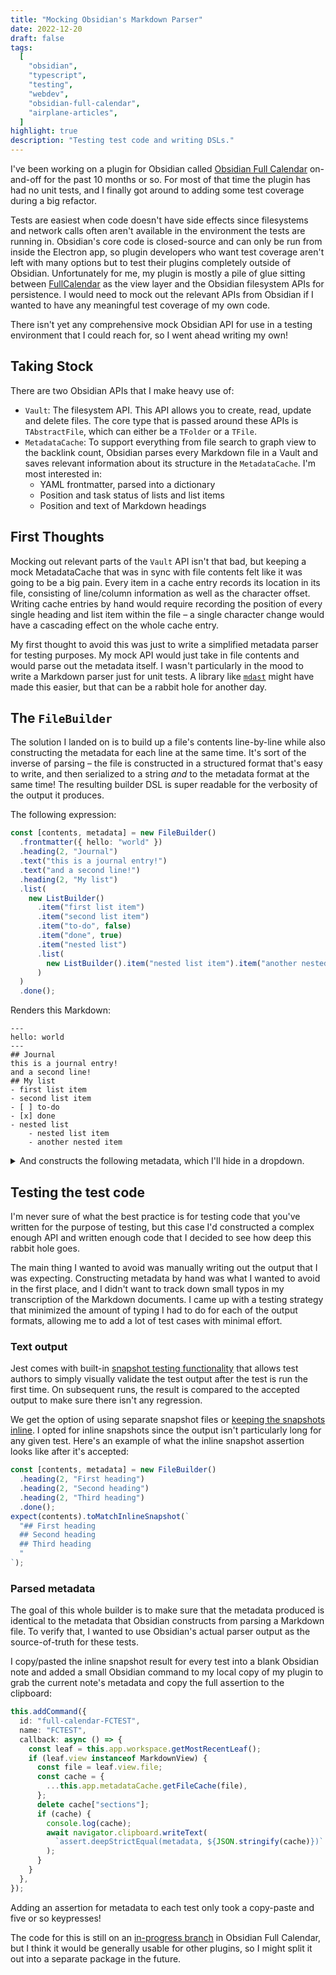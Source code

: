 ```yaml
---
title: "Mocking Obsidian's Markdown Parser"
date: 2022-12-20
draft: false
tags:
  [
    "obsidian",
    "typescript",
    "testing",
    "webdev",
    "obsidian-full-calendar",
    "airplane-articles",
  ]
highlight: true
description: "Testing test code and writing DSLs."
---
```


I've been working on a plugin for Obsidian called [Obsidian Full Calendar](https://github.com/davish/obsidian-full-calendar) on-and-off for the past 10 months or so. For most of that time the plugin has had no unit tests, and I finally got around to adding some test coverage during a big refactor.

Tests are easiest when code doesn't have side effects since filesystems and network calls often aren't available in the environment the tests are running in. Obsidian's core code is closed-source and can only be run from inside the Electron app, so plugin developers who want test coverage aren't left with many options but to test their plugins completely outside of Obsidian. Unfortunately for me, my plugin is mostly a pile of glue sitting between [FullCalendar](https://fullcalendar.io) as the view layer and the Obsidian filesystem APIs for persistence. I would need to mock out the relevant APIs from Obsidian if I wanted to have any meaningful test coverage of my own code.

There isn't yet any comprehensive mock Obsidian API for use in a testing environment that I could reach for, so I went ahead writing my own!

<!--more-->

## Taking Stock

There are two Obsidian APIs that I make heavy use of:

- `Vault`: The filesystem API. This API allows you to create, read, update and delete files. The core type that is passed around these APIs is `TAbstractFile`, which can either be a `TFolder` or a `TFile`.
- `MetadataCache`: To support everything from file search to graph view to the backlink count, Obsidian parses every Markdown file in a Vault and saves relevant information about its structure in the `MetadataCache`. I'm most interested in:
  - YAML frontmatter, parsed into a dictionary
  - Position and task status of lists and list items
  - Position and text of Markdown headings

## First Thoughts

Mocking out relevant parts of the `Vault` API isn't that bad, but keeping a mock MetadataCache that was in sync with file contents felt like it was going to be a big pain. Every item in a cache entry records its location in its file, consisting of line/column information as well as the character offset. Writing cache entries by hand would require recording the position of every single heading and list item within the file – a single character change would have a cascading effect on the whole cache entry.

My first thought to avoid this was just to write a simplified metadata parser for testing purposes. My mock API would just take in file contents and would parse out the metadata itself. I wasn't particularly in the mood to write a Markdown parser just for unit tests. A library like [`mdast`](https://github.com/syntax-tree/mdast) might have made this easier, but that can be a rabbit hole for another day.

## The `FileBuilder`

The solution I landed on is to build up a file's contents line-by-line while also constructing the metadata for each line at the same time. It's sort of the inverse of parsing – the file is constructed in a structured format that's easy to write, and then serialized to a string _and_ to the metadata format at the same time! The resulting builder DSL is super readable for the verbosity of the output it produces.

The following expression:

```ts
const [contents, metadata] = new FileBuilder()
  .frontmatter({ hello: "world" })
  .heading(2, "Journal")
  .text("this is a journal entry!")
  .text("and a second line!")
  .heading(2, "My list")
  .list(
    new ListBuilder()
      .item("first list item")
      .item("second list item")
      .item("to-do", false)
      .item("done", true)
      .item("nested list")
      .list(
        new ListBuilder().item("nested list item").item("another nested item")
      )
  )
  .done();
```

Renders this Markdown:

```
---
hello: world
---
## Journal
this is a journal entry!
and a second line!
## My list
- first list item
- second list item
- [ ] to-do
- [x] done
- nested list
	- nested list item
	- another nested item
```

<details>
<summary>And constructs the following metadata, which I'll hide in a dropdown.</summary>

```json
{
  "frontmatter": {
    "hello": "world",
    "position": {
      "start": { "line": 0, "col": 0, "offset": 0 },
      "end": { "line": 2, "col": 3, "offset": 20 }
    }
  },
  "headings": [
    {
      "position": {
        "start": { "line": 3, "col": 0, "offset": 21 },
        "end": { "line": 3, "col": 10, "offset": 31 }
      },
      "heading": "Journal",
      "level": 2
    },
    {
      "position": {
        "start": { "line": 6, "col": 0, "offset": 76 },
        "end": { "line": 6, "col": 10, "offset": 86 }
      },
      "heading": "My list",
      "level": 2
    }
  ],
  "listItems": [
    {
      "position": {
        "start": { "line": 7, "col": 0, "offset": 87 },
        "end": { "line": 7, "col": 17, "offset": 104 }
      },
      "parent": -7
    },
    {
      "position": {
        "start": { "line": 8, "col": 0, "offset": 105 },
        "end": { "line": 8, "col": 18, "offset": 123 }
      },
      "parent": -7
    },
    {
      "position": {
        "start": { "line": 9, "col": 0, "offset": 124 },
        "end": { "line": 9, "col": 11, "offset": 135 }
      },
      "parent": -7,
      "task": " "
    },
    {
      "position": {
        "start": { "line": 10, "col": 0, "offset": 136 },
        "end": { "line": 10, "col": 10, "offset": 146 }
      },
      "parent": -7,
      "task": "x"
    },
    {
      "position": {
        "start": { "line": 11, "col": 0, "offset": 147 },
        "end": { "line": 11, "col": 13, "offset": 160 }
      },
      "parent": -7
    },
    {
      "position": {
        "start": { "line": 12, "col": 2, "offset": 163 },
        "end": { "line": 12, "col": 22, "offset": 183 }
      },
      "parent": 11
    },
    {
      "position": {
        "start": { "line": 13, "col": 2, "offset": 186 },
        "end": { "line": 13, "col": 25, "offset": 209 }
      },
      "parent": 11
    }
  ]
}
```

</details>

## Testing the test code

I'm never sure of what the best practice is for testing code that you've written for the purpose of testing, but this case I'd constructed a complex enough API and written enough code that I decided to see how deep this rabbit hole goes.

The main thing I wanted to avoid was manually writing out the output that I was expecting. Constructing metadata by hand was what I wanted to avoid in the first place, and I didn't want to track down small typos in my transcription of the Markdown documents. I came up with a testing strategy that minimized the amount of typing I had to do for each of the output formats, allowing me to add a lot of test cases with minimal effort.

### Text output

Jest comes with built-in [snapshot testing functionality](https://jestjs.io/docs/snapshot-testing) that allows test authors to simply visually validate the test output after the test is run the first time. On subsequent runs, the result is compared to the accepted output to make sure there isn't any regression.

We get the option of using separate snapshot files or [keeping the snapshots inline](https://jestjs.io/docs/snapshot-testing#inline-snapshots). I opted for inline snapshots since the output isn't particularly long for any given test. Here's an example of what the inline snapshot assertion looks like after it's accepted:

```ts
const [contents, metadata] = new FileBuilder()
  .heading(2, "First heading")
  .heading(2, "Second heading")
  .heading(2, "Third heading")
  .done();
expect(contents).toMatchInlineSnapshot(`
  "## First heading
  ## Second heading
  ## Third heading
  "
`);
```

### Parsed metadata

The goal of this whole builder is to make sure that the metadata produced is identical to the metadata that Obsidian constructs from parsing a Markdown file. To verify that, I wanted to use Obsidian's actual parser output as the source-of-truth for these tests.

I copy/pasted the inline snapshot result for every test into a blank Obsidian note and added a small Obsidian command to my local copy of my plugin to grab the current note's metadata and copy the full assertion to the clipboard:

```typescript
this.addCommand({
  id: "full-calendar-FCTEST",
  name: "FCTEST",
  callback: async () => {
    const leaf = this.app.workspace.getMostRecentLeaf();
    if (leaf.view instanceof MarkdownView) {
      const file = leaf.view.file;
      const cache = {
        ...this.app.metadataCache.getFileCache(file),
      };
      delete cache["sections"];
      if (cache) {
        console.log(cache);
        await navigator.clipboard.writeText(
          `assert.deepStrictEqual(metadata, ${JSON.stringify(cache)})`
        );
      }
    }
  },
});
```

Adding an assertion for metadata to each test only took a copy-paste and five or so keypresses!

The code for this is still on an [in-progress branch](https://github.com/davish/obsidian-full-calendar/tree/feature/cache/src/test_helpers) in Obsidian Full Calendar, but I think it would be generally usable for other plugins, so I might split it out into a separate package in the future.
